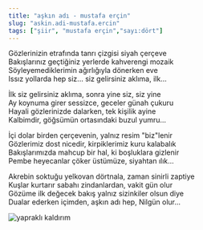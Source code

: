 ```yaml
---
title: "aşkın adı - mustafa erçin"
slug: "askin.adi-mustafa.ercin"
tags: ["şiir", "mustafa erçin","sayı:dört"]
---
```

Gözlerinizin etrafında tanrı çizgisi siyah çerçeve\
Bakışlarınız geçtiğiniz yerlerde kahverengi mozaik\
Söyleyemediklerimin ağırlığıyla dönerken eve\
Issız yollarda hep siz... siz gelirsiniz aklıma, ilk...

İlk siz gelirsiniz aklıma, sonra yine siz, siz yine\
Ay koynuma girer sessizce, geceler günah çukuru\
Hayali gözlerinizde dalarken, tek kişilik ayine\
Kalbimdir, göğsümün ortasındaki buzul yumru...

İçi dolar birden çerçevenin, yalnız resim "biz"lenir\
Gözlerimiz dost nicedir, kirpiklerimiz kuru kalabalık\
Bakışlarımızda mahcup bir hal, ki boşluklara gizlenir\
Pembe heyecanlar çöker üstümüze, siyahtan ılık...

Akrebin soktuğu yelkovan dörtnala, zaman sinirli zaptiye\
Kuşlar kurtarır sabahı zindanlardan, vakit gün olur\
Gözüme ilk değecek bakış yalnız sizinkiler olsun diye\
Dualar ederken içimden, aşkın adı hep, Nilgün olur...

![yapraklı kaldırım](/img/ky04_32_zaferyalcinpinar.jpg)